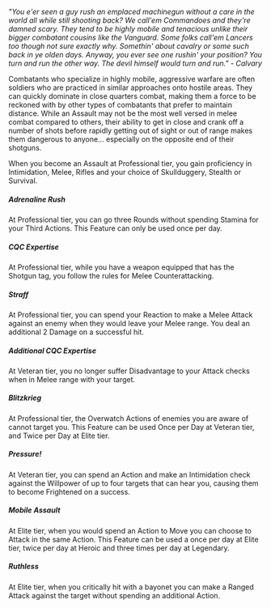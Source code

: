 _"You e'er seen a guy rush an emplaced machinegun without a care in the world all while still shooting back? We call'em Commandoes and they're damned scary. They tend to be highly mobile and tenacious unlike their bigger combatant cousins like the Vanguard. Some folks call'em Lancers too though not sure exactly why. Somethin' about cavalry or some such back in ye olden days. Anyway, you ever see one rushin' your position? You turn and run the other way. The devil himself would turn and run." - Calvary_

  
Combatants who specialize in highly mobile, aggressive warfare are often soldiers who are practiced in similar approaches onto hostile areas. They can quickly dominate in close quarters combat, making them a force to be reckoned with by other types of combatants that prefer to maintain distance. While an Assault may not be the most well versed in melee combat compared to others, their ability to get in close and crank off a number of shots before rapidly getting out of sight or out of range makes them dangerous to anyone... especially on the opposite end of their shotguns.

When you become an Assault at Professional tier, you gain proficiency in Intimidation, Melee, Rifles and your choice of Skullduggery, Stealth or Survival.

##### **Adrenaline Rush**

At Professional tier, you can go three Rounds without spending Stamina for your Third Actions. This Feature can only be used once per day.

##### **CQC Expertise**

At Professional tier, while you have a weapon equipped that has the Shotgun tag, you follow the rules for Melee Counterattacking.

##### **Straff**

At Professional tier, you can spend your Reaction to make a Melee Attack against an enemy when they would leave your Melee range. You deal an additional 2 Damage on a successful hit.

##### **Additional CQC Expertise**

At Veteran tier, you no longer suffer Disadvantage to your Attack checks when in Melee range with your target.

##### **Blitzkrieg**

At Professional tier, the Overwatch Actions of enemies you are aware of cannot target you. This Feature can be used Once per Day at Veteran tier, and Twice per Day at Elite tier.

##### **Pressure!**

At Veteran tier, you can spend an Action and make an Intimidation check against the Willpower of up to four targets that can hear you, causing them to become Frightened on a success.

##### **Mobile Assault**

At Elite tier, when you would spend an Action to Move you can choose to Attack in the same Action. This Feature can be used a once per day at Elite tier, twice per day at Heroic and three times per day at Legendary.

##### **Ruthless**

At Elite tier, when you critically hit with a bayonet you can make a Ranged Attack against the target without spending an additional Action.